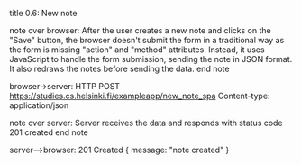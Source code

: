 title 0.6: New note

note over browser:
After the user creates a new note and clicks on the
"Save" button, the browser doesn't submit the form
in a traditional way as the form is missing "action" and
"method" attributes. Instead, it uses JavaScript to handle
the form submission, sending the note in JSON format.
It also redraws the notes before sending the data.
end note

browser->server: HTTP POST https://studies.cs.helsinki.fi/exampleapp/new_note_spa Content-type: application/json

note over server:
Server receives the data and responds with status code 201 created
end note

server-->browser: 201 Created { message: "note created" }
